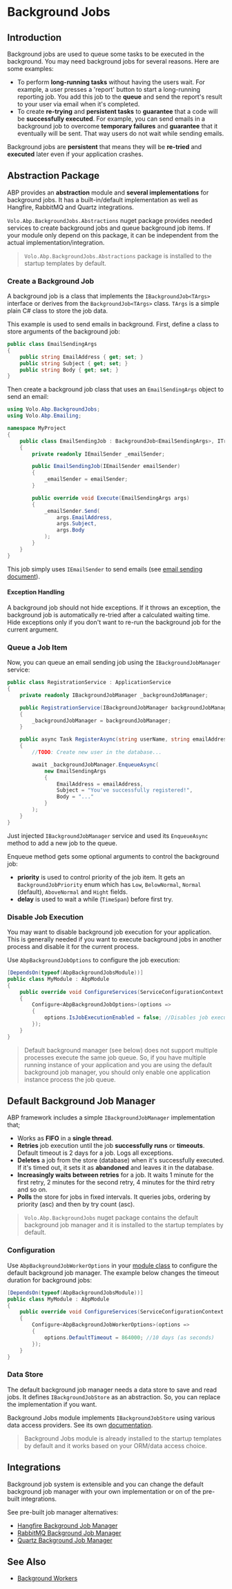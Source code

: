 # Background Jobs

## Introduction

Background jobs are used to queue some tasks to be executed in the background. You may need background jobs for several reasons. Here are some examples:

- To perform **long-running tasks** without having the users wait. For example, a user presses a 'report' button to start a long-running reporting job. You add this job to the **queue** and send the report's result to your user via email when it's completed.
- To create **re-trying** and **persistent tasks** to **guarantee** that a code will be **successfully executed**. For example, you can send emails in a background job to overcome **temporary failures** and **guarantee** that it eventually will be sent. That way users do not wait while sending emails.

Background jobs are **persistent** that means they will be **re-tried** and **executed** later even if your application crashes.

## Abstraction Package

ABP provides an **abstraction** module and **several implementations** for background jobs. It has a built-in/default implementation as well as Hangfire, RabbitMQ and Quartz integrations.

`Volo.Abp.BackgroundJobs.Abstractions` nuget package provides needed services to create background jobs and queue background job items. If your module only depend on this package, it can be independent from the actual implementation/integration.

> `Volo.Abp.BackgroundJobs.Abstractions` package is installed to the startup templates by default.

### Create a Background Job

A background job is a class that implements the `IBackgroundJob<TArgs>` interface or derives from the `BackgroundJob<TArgs>` class. `TArgs` is a simple plain C# class to store the job data.

This example is used to send emails in background. First, define a class to store arguments of the background job:

````csharp
public class EmailSendingArgs
{
    public string EmailAddress { get; set; }
    public string Subject { get; set; }
    public string Body { get; set; }
}
````

Then create a background job class that uses an `EmailSendingArgs` object to send an email:

````csharp
using Volo.Abp.BackgroundJobs;
using Volo.Abp.Emailing;

namespace MyProject
{
    public class EmailSendingJob : BackgroundJob<EmailSendingArgs>, ITransientDependency
    {
        private readonly IEmailSender _emailSender;

        public EmailSendingJob(IEmailSender emailSender)
        {
            _emailSender = emailSender;
        }

        public override void Execute(EmailSendingArgs args)
        {
            _emailSender.Send(
                args.EmailAddress,
                args.Subject,
                args.Body
            );
        }
    }
}
````

This job simply uses `IEmailSender` to send emails (see [email sending document](Emailing.md)).

#### Exception Handling

A background job should not hide exceptions. If it throws an exception, the background job is automatically re-tried after a calculated waiting time. Hide exceptions only if you don't want to re-run the background job for the current argument.

### Queue a Job Item

Now, you can queue an email sending job using the `IBackgroundJobManager` service:

````csharp
public class RegistrationService : ApplicationService
{
    private readonly IBackgroundJobManager _backgroundJobManager;

    public RegistrationService(IBackgroundJobManager backgroundJobManager)
    {
        _backgroundJobManager = backgroundJobManager;
    }

    public async Task RegisterAsync(string userName, string emailAddress, string password)
    {
        //TODO: Create new user in the database...

        await _backgroundJobManager.EnqueueAsync(
            new EmailSendingArgs
            {
                EmailAddress = emailAddress,
                Subject = "You've successfully registered!",
                Body = "..."
            }
        );
    }
}
````

Just injected `IBackgroundJobManager` service and used its `EnqueueAsync` method to add a new job to the queue.

Enqueue method gets some optional arguments to control the background job:

* **priority** is used to control priority of the job item. It gets an `BackgroundJobPriority` enum which has `Low`, `BelowNormal`, `Normal` (default), `AboveNormal` and `Hight` fields.
* **delay** is used to wait a while (`TimeSpan`) before first try.

### Disable Job Execution

You may want to disable background job execution for your application. This is generally needed if you want to execute background jobs in another process and disable it for the current process.

Use `AbpBackgroundJobOptions` to configure the job execution:

````csharp
[DependsOn(typeof(AbpBackgroundJobsModule))]
public class MyModule : AbpModule
{
    public override void ConfigureServices(ServiceConfigurationContext context)
    {
        Configure<AbpBackgroundJobOptions>(options =>
        {
            options.IsJobExecutionEnabled = false; //Disables job execution
        });
    }
}
````

> Default background manager (see below) does not support multiple processes execute the same job queue. So, if you have multiple running instance of your application and you are using the default background job manager, you should only enable one application instance process the job queue.

## Default Background Job Manager

ABP framework includes a simple `IBackgroundJobManager` implementation that;

- Works as **FIFO** in a **single thread**.
- **Retries** job execution until the job **successfully runs** or **timeouts**. Default timeout is 2 days for a job. Logs all exceptions.
- **Deletes** a job from the store (database) when it's successfully executed. If it's timed out, it sets it as **abandoned** and leaves it in the database.
- **Increasingly waits between retries** for a job. It waits 1 minute for the first retry, 2 minutes for the second retry, 4 minutes for the third retry and so on.
- **Polls** the store for jobs in fixed intervals. It queries jobs, ordering by priority (asc) and then by try count (asc).

> `Volo.Abp.BackgroundJobs` nuget package contains the default background job manager and it is installed to the startup templates by default.

### Configuration

Use `AbpBackgroundJobWorkerOptions` in your [module class](Module-Development-Basics.md) to configure the default background job manager. The example below changes the timeout duration for background jobs:

````csharp
[DependsOn(typeof(AbpBackgroundJobsModule))]
public class MyModule : AbpModule
{
    public override void ConfigureServices(ServiceConfigurationContext context)
    {
        Configure<AbpBackgroundJobWorkerOptions>(options =>
        {
            options.DefaultTimeout = 864000; //10 days (as seconds)
        });
    }
}
````

### Data Store

The default background job manager needs a data store to save and read jobs. It defines `IBackgroundJobStore` as an abstraction. So, you can replace the implementation if you want.

Background Jobs module implements `IBackgroundJobStore` using various data access providers. See its own [documentation](Modules/Background-Jobs.md).

> Background Jobs module is already installed to the startup templates by default and it works based on your ORM/data access choice.

## Integrations

Background job system is extensible and you can change the default background job manager with your own implementation or on of the pre-built integrations.

See pre-built job manager alternatives:

* [Hangfire Background Job Manager](Background-Jobs-Hangfire.md)
* [RabbitMQ Background Job Manager](Background-Jobs-RabbitMq.md)
* [Quartz Background Job Manager](Background-Jobs-RabbitMq.md)

## See Also
* [Background Workers](Background-Workers.md)